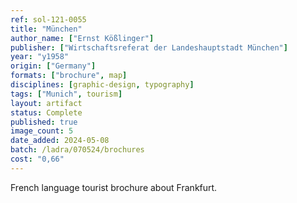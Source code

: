```yaml
---
ref: sol-121-0055
title: "München"
author_name: ["Ernst Kößlinger"]
publisher: ["Wirtschaftsreferat der Landeshauptstadt München"]
year: "y1958"
origin: ["Germany"]
formats: ["brochure", map]
disciplines: [graphic-design, typography]
tags: ["Munich", tourism]
layout: artifact
status: Complete
published: true
image_count: 5
date_added: 2024-05-08
batch: /ladra/070524/brochures
cost: "0,66"
---
```


French language tourist brochure about Frankfurt.
